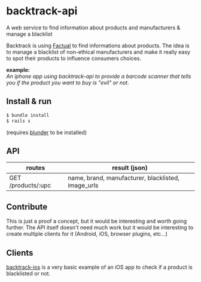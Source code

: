 # backtrack-api
A web service to find information about products and manufacturers &amp; manage a blacklist

Backtrack is using [Factual](http://www.factual.com/) to find informations about products.
The idea is to manage a blacklist of non-ethical manufacturers and make it really easy to spot their products to influence consumers choices.

**example:**  
*An iphone app using backtrack-api to provide a barcode scanner that tells you if the product you want to buy is "evil" or not.*

## Install & run

```bash
$ bundle install
$ rails s
```

(requires [blunder](http://bundler.io/) to be installed)

## API

routes               | result (json)            
---------------------|--------------------------
GET  /products/:upc  | name, brand, manufacturer, blacklisted, image_urls

## Contribute

This is just a proof a concept, but it would be interesting and worth going further. The API itself doesn't need much work but it would be interesting to create multiple clients for it (Android, iOS, browser plugins, etc...)

## Clients

[backtrack-ios](https://github.com/nsarno/backtrack-ios) is a very basic example of an iOS app to check if a product is blacklisted or not.
